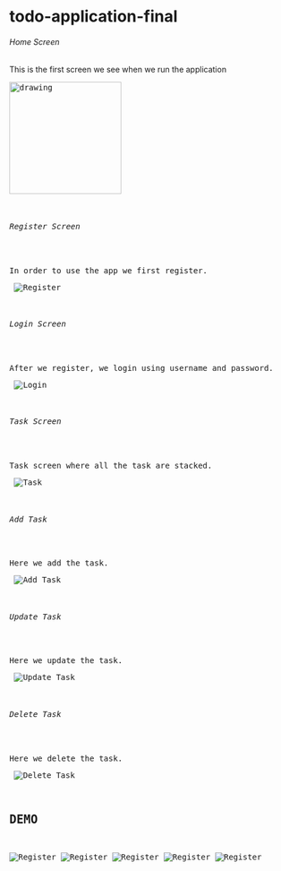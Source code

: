 # todo-application-final

###### Home Screen
This is the first screen we see when we run the application <pre>
<img src="home.png" alt="drawing" width="200"/>


###### Register Screen
In order to use the app we first register.<pre>
![Register](register.png)

###### Login Screen
After we register, we login using username and password.<pre>
![Login](login.png)

###### Task Screen
Task screen where all the task are stacked.<pre>
![Task](task-screen.png)

###### Add Task
Here we add the task.<pre>
![Add Task](add-task.png)

###### Update Task
Here we update the task.<pre>
![Update Task](update-task.png)

###### Delete Task
Here we delete the task.<pre>
![Delete Task](delete-task.png)

## DEMO 
![Register](TODO_REGISTER.gif)
![Register](TODO_LOGIN.gif)
![Register](TODO_ADD_TASK.gif)
![Register](TODO_UPDATE_TASK.gif)
![Register](TODO_DELETE_TASK.gif)


